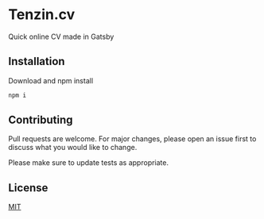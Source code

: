 # Tenzin.cv

Quick online CV made in Gatsby

## Installation

Download and npm install

```bash
npm i
```

## Contributing
Pull requests are welcome. For major changes, please open an issue first to discuss what you would like to change.

Please make sure to update tests as appropriate.

## License
[MIT](https://choosealicense.com/licenses/mit/)
